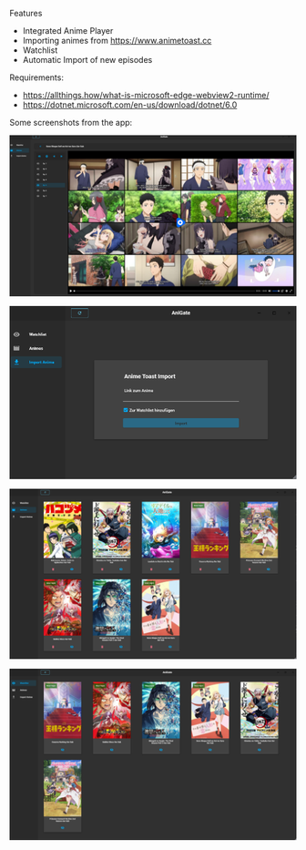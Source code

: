 Features
* Integrated Anime Player
* Importing animes from https://www.animetoast.cc
* Watchlist
* Automatic Import of new episodes


Requirements:
* https://allthings.how/what-is-microsoft-edge-webview2-runtime/
* https://dotnet.microsoft.com/en-us/download/dotnet/6.0

Some screenshots from the app:

![player](./preview.player.png)

![import](./preview.import.png)

![foo](./preview.animes.png)

![bar](./preview.watchlist.png)